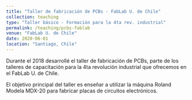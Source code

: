 ```yaml
---
title: "Taller de fabricación de PCBs - FabLab U. de Chile"
collection: teaching
type: "Taller básico - Formación para la 4ta rev. industrial"
permalink: /teaching/pcbs-fablab
venue: "FabLab U. de Chile"
date: 2020-06-01
location: "Santiago, Chile"
---
```


Durante el 2018 desarrollé el taller de fabricación de PCBs, parte de los talleres de capacitación para la 4ta revolución industrial que ofrecemos en el FabLab U. de Chile.

El objetivo principal del taller es enseñar a utilizar la máquina Roland Modela MDX-20 para fabricar placas de circuitos electrónicos.